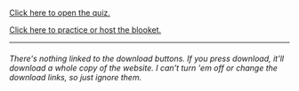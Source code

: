 [Click here to open the quiz.](https://forms.gle/BvGZJrNbM1J97ZyW9)  


[Click here to practice or host the blooket.](https://dashboard.blooket.com/set/65b077187b3c389b699b3592)  

***

###### There's nothing linked to the download buttons. If you press download, it'll download a whole copy of the website. I can't turn 'em off or change the download links, so just ignore them.
